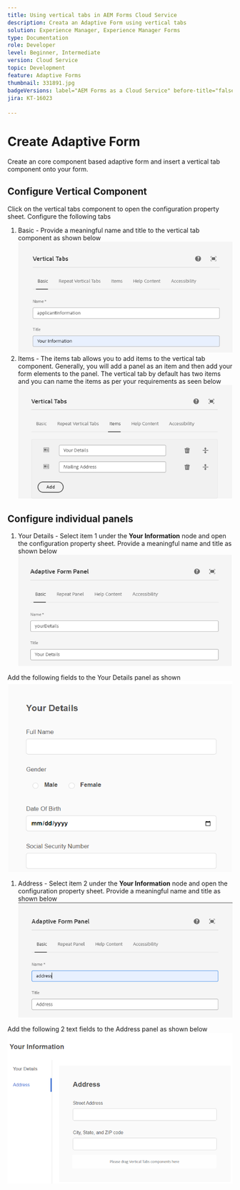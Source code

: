 ```yaml
---
title: Using vertical tabs in AEM Forms Cloud Service
description: Creata an Adaptive Form using vertical tabs
solution: Experience Manager, Experience Manager Forms
type: Documentation
role: Developer
level: Beginner, Intermediate
version: Cloud Service
topic: Development
feature: Adaptive Forms
thumbnail: 331891.jpg
badgeVersions: label="AEM Forms as a Cloud Service" before-title="false"
jira: KT-16023

---
```


# Create Adaptive Form

Create an core component based adaptive form and insert a vertical tab component onto your form.

## Configure Vertical Component

Click on the vertical tabs component to open the configuration property sheet. Configure the following tabs

1. Basic - Provide a meaningful name and title to the vertical tab component as shown below
![vertical-tabs-1](assets/vertical-tabs-1.png)
1. Items - The items tab allows you to add items to the vertical tab component. Generally, you will add a panel as an item and then add your form elements to the panel. The vertical tab by default has two items and you can name the items as per your requirements as seen below
![vertical-tabs-2](assets/vertical-tabs-2.png)

## Configure individual panels

1. Your Details - Select item 1 under the **Your Information** node and open the configuration property sheet. Provide a meaningful name and title as shown below
![vertical-tabs-3](assets/vertical-tabs-3.png) 

Add the following fields to the Your Details panel as shown
![vertical-tabs-4](assets/vertical-tabs-4.png)

1. Address - Select item 2 under the **Your Information** node and open the configuration property sheet. Provide a meaningful name and title as shown below
![vertical-tabs-6](assets/vertical-tabs-6.png)

Add the following 2 text fields to the Address panel as shown below
![vertical-tabs-5](assets/vertical-tabs-5.png)
